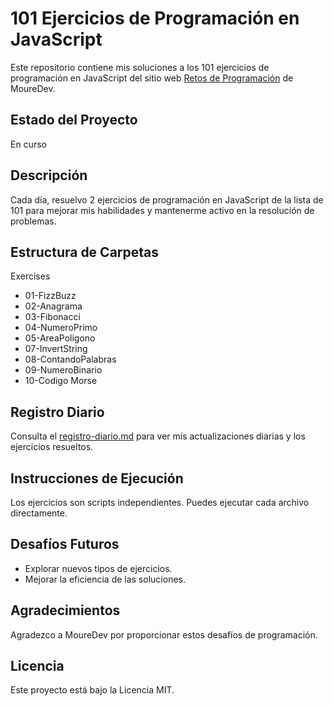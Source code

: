 # 101 Ejercicios de Programación en JavaScript

Este repositorio contiene mis soluciones a los 101 ejercicios de programación en JavaScript del sitio web [Retos de Programación](https://retosdeprogramacion.com/ejercicios/) de MoureDev.

## Estado del Proyecto

En curso

## Descripción

Cada día, resuelvo 2 ejercicios de programación en JavaScript de la lista de 101 para mejorar mis habilidades y mantenerme activo en la resolución de problemas.


## Estructura de Carpetas
Exercises
 - 01-FizzBuzz
 - 02-Anagrama
 - 03-Fibonacci
 - 04-NumeroPrimo
 - 05-AreaPoligono
 - 07-InvertString
 - 08-ContandoPalabras
 - 09-NumeroBinario
 - 10-Codigo Morse

## Registro Diario
Consulta el [registro-diario.md](registro-diario.md) para ver mis actualizaciones diarias y los ejercicios resueltos.

## Instrucciones de Ejecución

Los ejercicios son scripts independientes. Puedes ejecutar cada archivo directamente.


## Desafíos Futuros

- Explorar nuevos tipos de ejercicios.
- Mejorar la eficiencia de las soluciones.

## Agradecimientos

Agradezco a MoureDev por proporcionar estos desafíos de programación.

## Licencia

Este proyecto está bajo la Licencia MIT.
